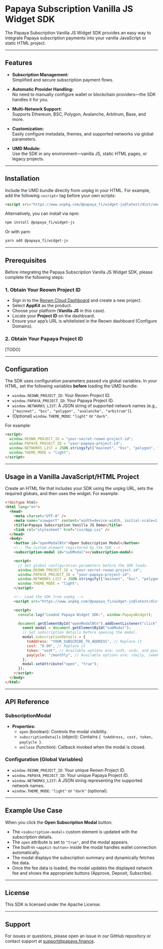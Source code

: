# Papaya Subscription Vanilla JS Widget SDK

The Papaya Subscription Vanilla JS Widget SDK provides an easy way to integrate Papaya subscription payments into your vanilla JavaScript or static HTML project.

---

## Features

- **Subscription Management:**  
  Simplified and secure subscription payment flows.

- **Automatic Provider Handling:**  
  No need to manually configure wallet or blockchain providers—the SDK handles it for you.

- **Multi-Network Support:**  
  Supports Ethereum, BSC, Polygon, Avalanche, Arbitrum, Base, and more.

- **Customization:**  
  Easily configure metadata, themes, and supported networks via global parameters.

- **UMD Module:**  
  Use the SDK in any environment—vanilla JS, static HTML pages, or legacy projects.

---

## Installation

Include the UMD bundle directly from unpkg in your HTML. For example, add the following `<script>` tag before your own scripts:

```html
<script src="https://www.unpkg.com/@papaya_fi/widget-js@latest/dist/umd-papaya-widget.umd.js"></script>
```

Alternatively, you can install via npm:

```bash
npm install @papaya_fi/widget-js
```

Or with yarn:

```bash
yarn add @papaya_fi/widget-js
```

---

## Prerequisites

Before integrating the Papaya Subscription Vanilla JS Widget SDK, please complete the following steps:

### 1. **Obtain Your Reown Project ID**

- Sign in to the [Reown Cloud Dashboard](https://cloud.reown.com/sign-in) and create a new project.
- Select **AppKit** as the product.
- Choose your platform (**Vanilla JS** in this case).
- Locate your **Project ID** on the dashboard.
- Ensure your app’s URL is whitelisted in the Reown dashboard (Configure Domains).

### 2. **Obtain Your Papaya Project ID**

[TODO]

---

## Configuration

The SDK uses configuration parameters passed via global variables. In your HTML, set the following variables **before** loading the UMD bundle:

- `window.REOWN_PROJECT_ID`: Your Reown Project ID.
- `window.PAPAYA_PROJECT_ID`: Your Papaya Project ID.
- `window.NETWORKS_LIST`: A JSON string of supported network names (e.g., `["mainnet", "bsc", "polygon", "avalanche", "arbitrum"]`).
- (Optional) `window.THEME_MODE`: `"light"` or `"dark"`.

For example:

```html
<script>
  window.REOWN_PROJECT_ID = "your-secret-reown-project-id";
  window.PAPAYA_PROJECT_ID = "your-papaya-project-id";
  window.NETWORKS_LIST = JSON.stringify(["mainnet", "bsc", "polygon", "avalanche", "arbitrum"]);
  window.THEME_MODE = "light";
</script>
```

---

## Usage in a Vanilla JavaScript/HTML Project

Create an HTML file that includes your SDK using the unpkg URL, sets the required globals, and then uses the widget. For example:

```html
<!doctype html>
<html lang="en">
  <head>
    <meta charset="UTF-8" />
    <meta name="viewport" content="width=device-width, initial-scale=1.0" />
    <title>Papaya Subscription Vanilla JS Demo</title>
    <link rel="stylesheet" href="css/App.css" />
  </head>
  <body>
    <button id="openModalBtn">Open Subscription Modal</button>
    <!-- The custom element registered by the SDK -->
    <subscription-modal id="subModal"></subscription-modal>

    <script>
      // Set global configuration parameters before the SDK loads.
      window.REOWN_PROJECT_ID = "your-secret-reown-project-id";
      window.PAPAYA_PROJECT_ID = "your-papaya-project-id";
      window.NETWORKS_LIST = JSON.stringify(["mainnet", "bsc", "polygon", "avalanche", "arbitrum"]);
      window.THEME_MODE = "light";
    </script>

    <!-- Load the SDK from unpkg -->
    <script src="https://www.unpkg.com/@papaya_fi/widget-js@latest/dist/umd-papaya-widget.umd.js"></script>

    <script>
      console.log("Loaded Papaya Widget SDK:", window.PapayaWidget);

      document.getElementById("openModalBtn").addEventListener("click", () => {
        const modal = document.getElementById("subModal");
        // Set subscription details before opening the modal.
        modal.subscriptionDetails = {
          toAddress: "YOUR_SUBSCRIBE_TO_ADDRESS", // Replace it
          cost: "0.99", // Replace it
          token: "usdt", // Available options are: usdt, usdc, and pyusd
          payCycle: "/monthly", // Available options are: /daily, /weekly, /monthly, and /yearly
        };
        modal.setAttribute("open", "true");
      });
    </script>
  </body>
</html>
```

---

## API Reference

### SubscriptionModal

- **Properties:**
  - `open` (boolean): Controls the modal visibility.
  - `subscriptionDetails` (object): Contains `{ toAddress, cost, token, payCycle }`.
  - `onClose` (function): Callback invoked when the modal is closed.

### Configuration (Global Variables)

- `window.REOWN_PROJECT_ID`: Your unique Reown Project ID.
- `window.PAPAYA_PROJECT_ID`: Your unique Papaya Project ID.
- `window.NETWORKS_LIST`: A JSON string representing the supported network names.
- `window.THEME_MODE`: `"light"` or `"dark"` (optional).

---

## Example Use Case

When you click the **Open Subscription Modal** button:

- The `<subscription-modal>` custom element is updated with the subscription details.
- The `open` attribute is set to `"true"`, and the modal appears.
- The built‑in `<appkit-button>` inside the modal handles wallet connection automatically.
- The modal displays the subscription summary and dynamically fetches fee data.
- Once the fee data is loaded, the modal updates the displayed network fee and shows the appropriate buttons (Approve, Deposit, Subscribe).

---

## License

This SDK is licensed under the Apache License.

---

## Support

For issues or questions, please open an issue in our GitHub repository or contact support at [support@papaya.finance](mailto:support@papaya.finance).
